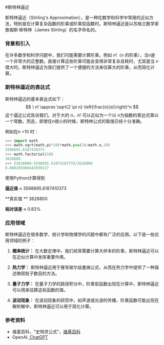 #斯特林逼近

斯特林逼近（Stirling's Approximation），是一种在数学和科学中常用的近似方法，特别是在计算复杂函数的阶乘或阶乘型函数时。斯特林逼近是以苏格兰数学家詹姆斯·斯特林（James Stirling）的名字命名的。

### 背景和引入

在许多数学和科学问题中，我们可能需要计算阶乘，例如 $n!$（n 的阶乘），当n是一个非常大的正整数。直接计算这些阶乘可能会变得非常复杂且耗时，尤其是当 n 很大时。斯特林逼近为我们提供了一个便捷的方法来估算大的阶乘，从而简化计算。

### 斯特林逼近的表达式

斯特林逼近的基本表达式如下：
$$
\ n! \approx \sqrt{2 \pi n} \left(\frac{n}{e}\right)^n
$$
这个逼近公式告诉我们，对于大的 $n$，$n!$ 可以近似为一个以 $n$为指数的表达式乘以一个常数。而且，即使在n很小的时候，斯特林公式的取值已经十分准确。

例如在n =10 时：

```python
>>> import math
>>> math.sqrt(math.pi*20)*math.pow(10/math.e,10)
3598695.6187410373
>>> math.factorial(10)
3628800
>>> (3628800-3598695.6187410373)/3628800
0.008295960443938127
```

使用Python计算得到

**逼近值**  $\approx$ 3598695.6187410373

**真实值  ** 3628800

**相对误差**  $\approx$  0.83%

### 应用领域

斯特林逼近在很多数学、统计学和物理学的问题中都有广泛的应用。以下是一些应用领域的例子：

1. **概率统计：** 在大数定律中，我们经常需要计算大样本的阶乘，斯特林逼近可以在近似计算中发挥重要作用。

2. **热力学：** 斯特林逼近用于推导玻尔兹曼熵公式，从而在热力学中提供了一种描述微观粒子数目的方法。

3. **量子力学：** 在量子力学的路径积分中，阶乘型函数出现在计算中，斯特林逼近可以用来估算这些函数的值。

4. **波动现象：** 在波动现象的研究中，如声波或光波的传播，阶乘函数可能出现在解析解中，斯特林逼近可以用于简化计算。

### 参考资料

-  维基百科，"史特灵公式"，[维基百科](https://zh.wikipedia.org/zh-hans/%E5%8F%B2%E7%89%B9%E9%9D%88%E5%85%AC%E5%BC%8F)
- OpenAI.[ ChatGPT](https://chat.openai.com/)
